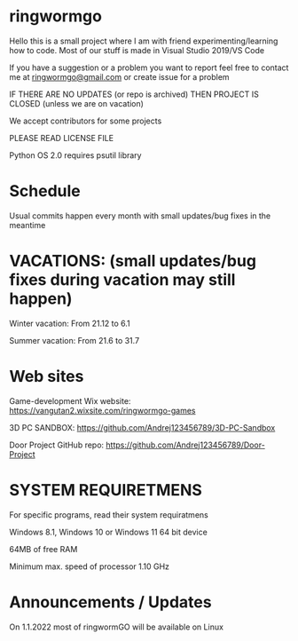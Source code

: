# ringwormgo
Hello this is a small project where I am with friend experimenting/learning how to code. Most of our stuff is made in Visual Studio 2019/VS Code

If you have a suggestion or a problem you want to report feel free to contact me at ringwormgo@gmail.com or create issue for a problem

IF THERE ARE NO UPDATES (or repo is archived) THEN PROJECT IS CLOSED (unless we are on vacation)

We accept contributors for some projects

PLEASE READ LICENSE FILE

Python OS 2.0 requires psutil library

# Schedule
Usual commits happen every month with small updates/bug fixes in the meantime

# VACATIONS: (small updates/bug fixes during vacation may still happen)

Winter vacation: From 21.12 to 6.1

Summer vacation: From 21.6 to 31.7

# Web sites
Game-development Wix website: https://vangutan2.wixsite.com/ringwormgo-games

3D PC SANDBOX: https://github.com/Andrej123456789/3D-PC-Sandbox

Door Project GitHub repo: https://github.com/Andrej123456789/Door-Project

# SYSTEM REQUIRETMENS
For specific programs, read their system requiratmens

Windows 8.1, Windows 10 or Windows 11 64 bit device

64MB of free RAM

Minimum max. speed of processor 1.10 GHz

# Announcements / Updates
On 1.1.2022 most of ringwormGO will be available on Linux


